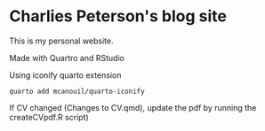 # Charlies Peterson's blog site

This is my personal website.

Made with Quartro and RStudio

Using  iconify quarto extension

```
quarto add mcanouil/quarto-iconify
```

If CV changed (Changes to CV.qmd), update the pdf by running the createCVpdf.R script)
 
